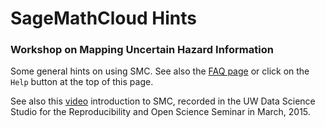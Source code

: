 
# SageMathCloud Hints

### Workshop on Mapping Uncertain Hazard Information

Some general hints on using SMC.  See also the [FAQ page](https://github.com/sagemathinc/smc/wiki/FAQ) or click on the `Help` button at the top of this page.

See also this [video](https://www.youtube.com/watch?v=_ff2HdME8MI) introduction to SMC, recorded in the UW Data Science Studio for the Reproducibility and Open Science Seminar in March, 2015.

